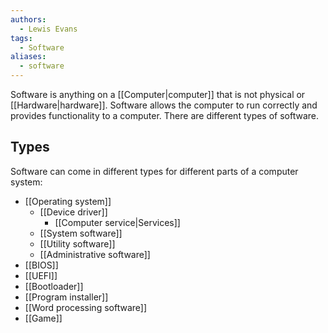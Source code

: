```yaml
---
authors: 
  - Lewis Evans
tags:
  - Software
aliases:
  - software
---
```

Software is anything on a [[Computer|computer]] that is not physical or [[Hardware|hardware]]. Software allows the computer to run correctly and provides functionality to a computer. There are different types of software.

## Types
Software can come in different types for different parts of a computer system:
- [[Operating system]]
	- [[Device driver]]
		- [[Computer service|Services]]
	- [[System software]]
	- [[Utility software]]
	- [[Administrative software]]
- [[BIOS]]
- [[UEFI]]
- [[Bootloader]]
- [[Program installer]]
- [[Word processing software]]
- [[Game]]
